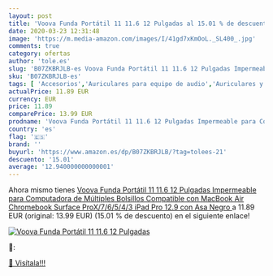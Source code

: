 ```yaml
---
layout: post
title: 'Voova Funda Portátil 11 11.6 12 Pulgadas al 15.01 % de descuento'
date: 2020-03-23 12:31:48
image: 'https://m.media-amazon.com/images/I/41gd7xKmOoL._SL400_.jpg'
comments: true
category: ofertas
author: 'tole.es'
slug: 'B07ZKBRJLB-es Voova Funda Portátil 11 11.6 12 Pulgadas Impermeable para...'
sku: 'B07ZKBRJLB-es'
tags: [ 'Accesorios','Auriculares para equipo de audio','Auriculares y accesorios','Cables USB','Cables y accesorios','Cables y conectores','Electrónica','Informática','ipad', ]
actualPrice: 11.89 EUR
currency: EUR
price: 11.89
comparePrice: 13.99 EUR
prodname: 'Voova Funda Portátil 11 11.6 12 Pulgadas Impermeable para Computadora de Múltiples Bolsillos  Compatible con MacBook Air Chromebook Surface ProX/7/6/5/4/3  iPad Pro 12.9 con Asa  Negro '
country: 'es'
flag: '🇪🇸'
brand: ''
buyurl: 'https://www.amazon.es/dp/B07ZKBRJLB/?tag=tolees-21'
descuento: '15.01'
average: '12.940000000000001'
---
```


Ahora mismo tienes [Voova Funda Portátil 11 11.6 12 Pulgadas Impermeable para Computadora de Múltiples Bolsillos  Compatible con MacBook Air Chromebook Surface ProX/7/6/5/4/3  iPad Pro 12.9 con Asa  Negro ](https://www.amazon.es/dp/B07ZKBRJLB/?tag=tolees-21) a 11.89 EUR (original: 13.99 EUR) (15.01 %  de descuento) en el siguiente enlace!

[![Voova Funda Portátil 11 11.6 12 Pulgadas](https://m.media-amazon.com/images/I/41gd7xKmOoL._SL400_.jpg)](https://www.amazon.es/dp/B07ZKBRJLB/?tag=tolees-21)

🔎:


[🛒 Visítala!!!](https://www.amazon.es/dp/B07ZKBRJLB/?tag=tolees-21)
